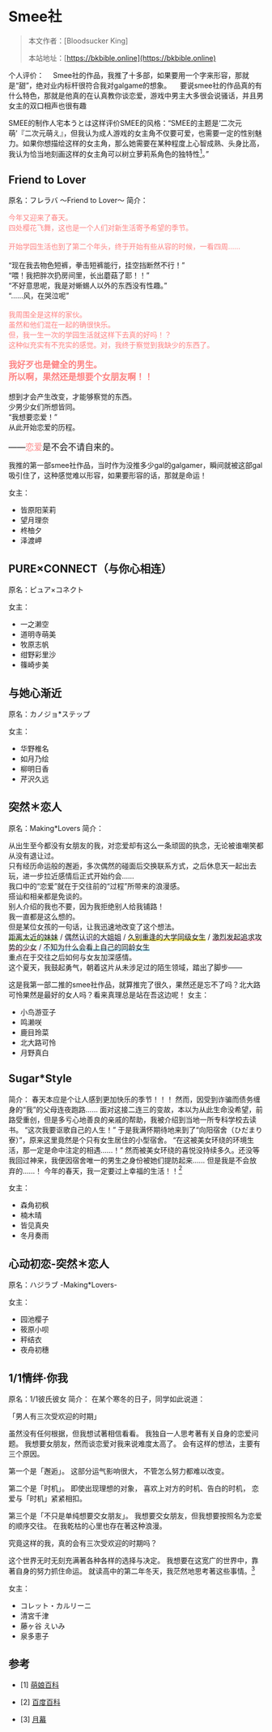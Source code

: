 # Smee社

> 本文作者：[Bloodsucker King]
>
> 本站地址：[https://bkbible.online](https://bkbible.online)

个人评价：
&emsp;Smee社的作品，我推了十多部，如果要用一个字来形容，那就是“甜”，绝对业内标杆很符合我对galgame的想象。
&emsp;要说smee社的作品真的有什么特色，那就是他真的在认真教你谈恋爱，游戏中男主大多很会说骚话，并且男女主的双口相声也很有趣

SMEE的制作人宅本うとは这样评价SMEE的风格：“SMEE的主题是‘二次元萌’『二次元萌え』，但我认为成人游戏的女主角不仅要可爱，也需要一定的性别魅力。如果你想描绘这样的女主角，那么她需要在某种程度上心智成熟、头身比高，我认为恰当地刻画这样的女主角可以树立萝莉系角色的独特性[<sup>1</sup>](#refer-anchor-1)。”




## Friend to Lover
原名：フレラバ ～Friend to Lover～
简介：
<p><span style="color:#FE8383;">今年又迎来了春天。<br>
四处樱花飞舞，这也是一个人们对新生活寄予希望的季节。</span><br>
<br>
<span style="color:#FE8383;">开始学园生活也到了第二个年头，终于开始有些从容的时候，一看四周……</span><br>
<br>
“现在我去物色短裤，拳击短裤能行，挂空挡断然不行！”<br>
“喂！我把胖次扔房间里，长出蘑菇了耶！！”<br>
“不好意思呢，我是对蜥蜴人以外的东西没有性趣。”<br>
“……风，在哭泣呢”<br>
<br>
<span style="color:#FE8383;">我周围全是这样的家伙。<br>
虽然和他们混在一起的确很快乐。<br>
但，我一生一次的学园生活就这样下去真的好吗！？<br>
这种似充实有不充实的感觉。对，我终于察觉到我缺少的东西了。</span><br>
<br>
<big><b><span style="color:#FE8383;">我好歹也是健全的男生。<br>所以啊，果然还是想要个女朋友啊！！</span></b></big><br>
<br>
想到才会产生改变，才能够察觉的东西。<br>
少男少女们所想皆同。<br>
“我想要恋爱！”<br>
从此开始恋爱的历程。<br>
<br>
<big>——<span style="color:#FE8383;">恋爱</span>是不会不请自来的。</big>
</p>

我推的第一部smee社作品，当时作为没推多少gal的galgamer，瞬间就被这部gal吸引住了，这种感觉难以形容，如果要形容的话，那就是命运！

女主：
- 皆原阳茉莉
- 望月理奈
- 柊柚夕
- 泽渡岬

## PURE×CONNECT（与你心相连）
原名：ピュア×コネクト

女主：
- 一之濑空
- 道明寺萌美
- 牧原志帆
- 绀野彩里沙
- 篠崎步美

## 与她心渐近
原名：カノジョ*ステップ

女主：
- 华野椎名
- 如月乃绘 
- 柳明日香
- 芹沢久远

## 突然＊恋人
原名：Making*Lovers
简介：
<p>从出生至今都没有女朋友的我，对恋爱却有这么一条顽固的执念，无论被谁嘲笑都从没有退让过。<br>
只有经历命运般的邂逅，多次偶然的碰面后交换联系方式，之后休息天一起出去玩，进一步拉近感情后正式开始约会……<br>
我口中的“恋爱”就在于交往前的“过程”所带来的浪漫感。<br>
搭讪和相亲都是免谈的。<br>
别人介绍的我也不要，因为我拒绝别人给我铺路！<br>
我一直都是这么想的。<br>
但是某位女孩的一句话，让我迅速地改变了这个想法。<br>
<span style="display:inline; background:linear-gradient(transparent 70%, #C2E88F 70%, #C2E88F 100%, transparent 100%);">距离太近的妹妹</span> / <span style="display:inline; background:linear-gradient(transparent 70%, #DFD5FD 70%, #DFD5FD 100%, transparent 100%);">偶然认识的大姐姐</span> / <span style="display:inline; background:linear-gradient(transparent 70%, #F5E66C 70%, #F5E66C 100%, transparent 100%);">久别重逢的大学同级女生</span> / <span style="display:inline; background:linear-gradient(transparent 70%, #F6C4D1 70%, #F6C4D1 100%, transparent 100%);">激烈发起追求攻势的少女</span> / <span style="display:inline; background:linear-gradient(transparent 70%, #B3E7FF 70%, #B3E7FF 100%, transparent 100%);">不知为什么会看上自己的同龄女生</span><br>
重点在于交往之后如何与女友加深感情。<br>
这个夏天，我鼓起勇气，朝着这片从未涉足过的陌生领域，踏出了脚步——
</p>

这是我第一部二推的smee社作品，就算推完了很久，果然还是忘不了吗？北大路可怜果然是最好的女人吗？看来真理总是站在吾这边呢！
女主：
- 小鸟游亚子
- 鸣濑咲
- 鹿目玲菜
- 北大路可怜
- 月野真白

## Sugar*Style
简介：
春天本应是个让人感到更加快乐的季节！！！
然而，因受到诈骗而债务缠身的“我”的父母连夜跑路……
面对这接二连三的变故，本以为从此生命没希望，前路受重创，但是多亏心地善良的亲戚的帮助，我被介绍到当地一所专科学校去读书。
“这次我要讴歌自己的人生！”
于是我满怀期待地来到了“向阳宿舍（ひだまり寮）”，原来这里竟然是个只有女生居住的小型宿舍。
“在这被美女环绕的环境生活，那一定是命中注定的相遇……！”
然而被美女环绕的喜悦没持续多久。还没等我回过神来，我便因宿舍唯一的男生之身份被她们提防起来……
但是我是不会放弃的……！
今年的春天，我一定要过上幸福的生活！！[<sup>2</sup>](#refer-anchor-2)

女主：
- 森角初枫
- 楠木晴
- 皆见真央
- 冬月奏雨

## 心动初恋-突然＊恋人
原名：ハジラブ -Making*Lovers-

女主：
- 园池樱子
- 筱原小呗
- 秤结衣
- 夜舟初穗

## 1/1情绊·你我
原名：1/1彼氏彼女
简介：
在某个寒冬的日子，同学如此说道：

「男人有三次受欢迎的时期」

虽然没有任何根据，但我想试著相信看看。
我独自一人思考著有关自身的恋爱问题。
我想要女朋友，然而谈恋爱对我来说难度太高了。
会有这样的想法，主要有三个原因。

第一个是「邂逅」。
这部分运气影响很大，
不管怎么努力都难以改变。

第二个是「时机」。
即使出现理想的对象，
喜欢上对方的时机、告白的时机，
恋爱与「时机」紧紧相扣。

第三个是「不只是单纯想要交女朋友」。
我想要交女朋友，但我想要按照名为恋爱的顺序交往。
在我乾枯的心里也存在著这种浪漫。

究竟这样的我，真的会有三次受欢迎的时期吗？

这个世界无时无刻充满著各种各样的选择与决定。
我想要在这宽广的世界中，靠著自身的努力抓住命运。
就读高中的第二年冬天，我茫然地思考著这些事情。[<sup>3</sup>](#refer-anchor-3)

女主：
- コレット・カルリーニ
- 清宮千津
- 藤ヶ谷 えいみ
- 泉多恵子


## 参考
<div id="refer-anchor-1"></div>

- [1] [萌娘百科](https://mzh.moegirl.org.cn/SMEE)

<div id="refer-anchor-2"></div>

- [2] [百度百科](https://baike.baidu.com/item/Sugar*Style)

<div id="refer-anchor-3"></div>

- [3] [月幕](https://www.ymgal.games/ga40832)





